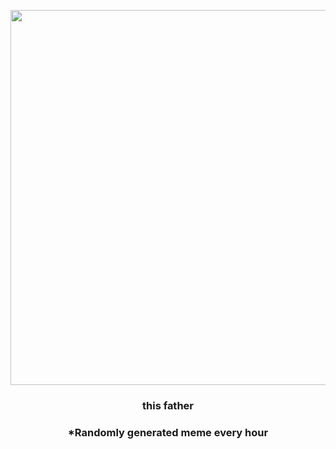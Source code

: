 <p align="center">
        <img src="https://i.redd.it/z5cyzrhazf091.jpg" width="600" height="600">
        </p>
        <h3 align="center">this father</h3>
        <h3 align="center">*Randomly generated meme every hour</h3>
    